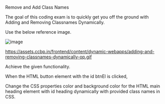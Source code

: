 Remove and Add Class Names

The goal of this coding exam is to quickly get you off the ground with Adding and Removing Classnames Dynamically.

Use the below reference image.

![image](https://github.com/bukka5sandhya/Coding-Test-1-Remove-and-Add-More-Names-javascript/assets/133884532/92c97cf9-6fd3-4879-b03b-c02ab72df4ee)

https://assets.ccbp.in/frontend/content/dynamic-webapps/adding-and-removing-classnames-dynamically-op.gif

Achieve the given functionality.

When the HTML button element with the id btnEl is clicked,

Change the CSS properties color and background color for the HTML main heading element with id heading dynamically with provided class names in CSS.
